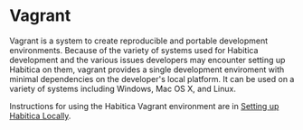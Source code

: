 # Vagrant #

Vagrant is a system to create reproducible and portable development
environments. Because of the variety of systems used for Habitica
development and the various issues developers may encounter setting up
Habitica on them, vagrant provides a single development enviroment with
minimal dependencies on the developer's local platform. It can be used
on a variety of systems including Windows, Mac OS X, and Linux.

Instructions for using the Habitica Vagrant environment are in
[Setting up Habitica Locally](http://habitica.wikia.com/wiki/Setting_up_Habitica_Locally).
